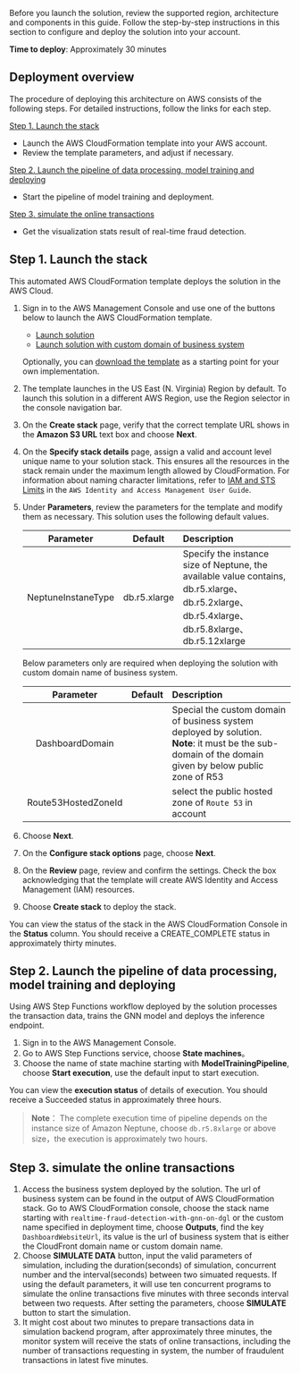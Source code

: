 Before you launch the solution, review the supported region, architecture and components in this guide. Follow the step-by-step instructions in this section to configure and deploy the solution into your account.

**Time to deploy**: Approximately 30 minutes

## Deployment overview

The procedure of deploying this architecture on AWS consists of the following steps. For detailed instructions, follow the links for each step.

[Step 1. Launch the stack](#step-1-launch-the-stack)

- Launch the AWS CloudFormation template into your AWS account.
- Review the template parameters, and adjust if necessary.

[Step 2. Launch the pipeline of data processing, model training and deploying](#step-2-launch-the-pipeline-of-data-processing-model-training-and-deploying)

- Start the pipeline of model training and deployment.

[Step 3. simulate the online transactions](#step-3-simulate-the-online-transactions)

- Get the visualization stats result of real-time fraud detection.

## Step 1. Launch the stack

This automated AWS CloudFormation template deploys the solution in the AWS Cloud.

1. Sign in to the AWS Management Console and use one of the buttons below to launch the AWS CloudFormation template.
    - [Launch solution][launch-template]
    - [Launch solution with custom domain of business system][launch-template-with-custom-domain]
    
    Optionally, you can [download the template][template-url] as a starting point for your own implementation.

2. The template launches in the US East (N. Virginia) Region by default. To launch this solution in a different AWS Region, use the Region selector in the console navigation bar.
3. On the **Create stack** page, verify that the correct template URL shows in the **Amazon S3 URL** text box and choose **Next**.
4. On the **Specify stack details** page, assign a valid and account level unique name to your solution stack. This ensures all the resources in the stack remain under the maximum length allowed by CloudFormation. For information about naming character limitations, refer to [IAM and STS Limits][iam-limit] in the `AWS Identity and Access Management User Guide`.
5. Under **Parameters**, review the parameters for the template and modify them as necessary. This solution uses the following default values.

    |      Parameter      |    Default   |                                                      Description                                                      |
    |:-------------------:|:------------:|:--------------------------------------------------------------------------------------------------------------|
    |  NeptuneInstaneType | db.r5.xlarge | Specify the instance size of Neptune, the available value contains, db.r5.xlarge、db.r5.2xlarge、db.r5.4xlarge、db.r5.8xlarge、db.r5.12xlarge |

    Below parameters only are required when deploying the solution with custom domain name of business system.
    
    |      Parameter      |    Default   |                                                      Description                                                      |
    |:-------------------:|:------------:|:--------------------------------------------------------------------------------------------------------------|
    |   DashboardDomain   |              |            Special the custom domain of business system deployed by solution. **Note**: it must be the sub-domain of the domain given by below public zone of R53            |
    | Route53HostedZoneId |              |                                  select the public hosted zone of `Route 53` in account                               |

6. Choose **Next**.
7. On the **Configure stack options** page, choose **Next**.
8. On the **Review** page, review and confirm the settings. Check the box acknowledging that the template will create AWS Identity and Access Management (IAM) resources.
9. Choose **Create stack** to deploy the stack.

You can view the status of the stack in the AWS CloudFormation Console in the **Status** column. You should receive a CREATE_COMPLETE status in approximately thirty minutes.

## Step 2. Launch the pipeline of data processing, model training and deploying

Using AWS Step Functions workflow deployed by the solution processes the transaction data, trains the GNN model and deploys the inference endpoint.

1. Sign in to the AWS Management Console.
2. Go to AWS Step Functions service, choose **State machines**。
3. Choose the name of state machine starting with **ModelTrainingPipeline**, choose **Start execution**, use the default input to start execution.

You can view the **execution status** of details of execution. You should receive a Succeeded status in approximately three hours.

> **Note**：
> The complete execution time of pipeline depends on the instance size of Amazon Neptune, choose `db.r5.8xlarge` or above size，the execution is approximately two hours.

## Step 3. simulate the online transactions

1. Access the business system deployed by the solution. The url of business system can be found in the output of AWS CloudFormation stack. Go to AWS CloudFormation console, choose the stack name starting with `realtime-fraud-detection-with-gnn-on-dgl` or the custom name specified in deployment time, choose **Outputs**, find the key `DashboardWebsiteUrl`, its value is the url of business system that is either the CloudFront domain name or custom domain name.
2. Choose **SIMULATE DATA** button, input the valid parameters of simulation, including the duration(seconds) of simulation, concurrent number and the interval(seconds) between two simuated requests. If using the default parameters, it will use ten concurrent programs to simulate the online transactions five minutes with three seconds interval between two requests. After setting the parameters, choose **SIMULATE** button to start the simulation.
3. It might cost about two minutes to prepare transactions data in simulation backend program, after approximately three minutes, the monitor system will receive the stats of online transactions, including the number of transactions requesting in system, the number of fraudulent transactions in latest five minutes.

[launch-template]: https://console.aws.amazon.com/cloudformation/home?region=us-east-1#/stacks/new?stackName=fraud-detection-on-dgl&templateURL=https://aws-gcr-solutions.s3.amazonaws.com/Realtime-fraud-detection-with-gnn-on-dgl-rel/latest/realtime-fraud-detection-with-gnn-on-dgl.template.json
[launch-template-with-custom-domain]: https://console.aws.amazon.com/cloudformation/home?region=us-east-1#/stacks/new?stackName=fraud-detection-on-dgl&templateURL=https://aws-gcr-solutions.s3.amazonaws.com/Realtime-fraud-detection-with-gnn-on-dgl-rel/latest/realtime-fraud-detection-with-gnn-on-dgl-with-custom-domain.template.json
[template-url]: https://aws-gcr-solutions.s3.amazonaws.com/fraud-detection-on-dgl/latest/realtime-fraud-detection-with-gnn-on-dgl.template.json
[iam-limit]: https://docs.aws.amazon.com/IAM/latest/UserGuide/reference_iam-quotas.html